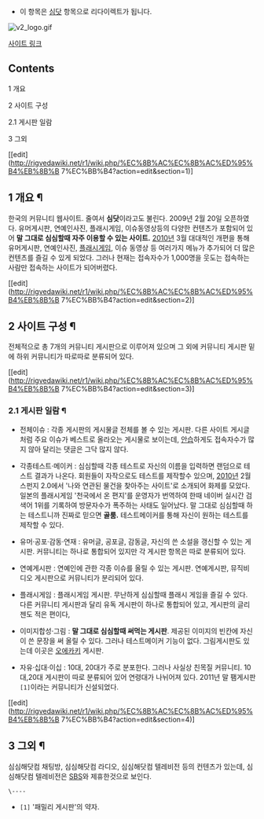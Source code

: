   * 이 항목은 [심닷](%EC%8B%AC%EB%8B%B7.md) 항목으로 리다이렉트가 됩니다.  

![v2_logo.gif](http://z1.enha.kr/http://rigvedawiki.net/r1/pds/v2_logo.gif)

[사이트 링크](http://www.simsimhe.com/main.html)

## Contents

    

1 개요

2 사이트 구성

    

2.1 게시판 일람

3 그외

[[edit](http://rigvedawiki.net/r1/wiki.php/%EC%8B%AC%EC%8B%AC%ED%95%B4%EB%8B%B
7%EC%BB%B4?action=edit&section=1)]

## 1 개요 ¶

한국의 커뮤니티 웹사이트. 줄여서 **심닷**이라고도 불린다. 2009년 2월 20일 오픈하였다. 유머게시판, 연예인사진, 플래시게임,
이슈동영상등의 다양한 컨텐츠가 포함되어 있어 **말 그대로 심심할때 자주 이용할 수 있는 사이트.**
[2010년](2010%EB%85%84.md) 3월 대대적인 개편을 통해 유머게시판, 연예인사진, [플래시게임](%ED%94%8C%EB%9E%98%EC%8B%9C%20%EA%B2%8C%EC%9E%84.md), 이슈 동영상 등 여러가지 메뉴가
추가되어 더 많은 컨텐츠를 즐길 수 있게 되었다. 그러나 현재는 접속자수가 1,000명을 웃도는 접속하는 사람만 접속하는 사이트가
되어버렸다.

[[edit](http://rigvedawiki.net/r1/wiki.php/%EC%8B%AC%EC%8B%AC%ED%95%B4%EB%8B%B
7%EC%BB%B4?action=edit&section=2)]

## 2 사이트 구성 ¶

전체적으로 총 7개의 커뮤니티 게시판으로 이루어져 있으며 그 외에 커뮤니티 게시판 밑에 하위 커뮤니티가 따로따로 분류되어 있다.

[[edit](http://rigvedawiki.net/r1/wiki.php/%EC%8B%AC%EC%8B%AC%ED%95%B4%EB%8B%B
7%EC%BB%B4?action=edit&section=3)]

### 2.1 게시판 일람 ¶

  * 전체이슈 : 각종 게시판의 게시물글 전체를 볼 수 있는 게시판. 다른 사이트 게시글처럼 주요 이슈가 베스트로 올라오는 게시물로 보이는데, [안습](%EC%95%88%EC%8A%B5.md)하게도 접속자수가 많지 않아 달리는 댓글은 그닥 많지 않다.  

  * 각종테스트·메이커 : 심심할때 각종 테스트로 자신의 이름을 입력하면 랜덤으로 테스트 결과가 나온다. 회원들이 자작으로도 테스트를 제작할수 있으며, [2010년](2010%EB%85%84.md) 2월 스펀지 2.0에서 '나와 연관된 물건을 찾아주는 사이트'로 소개되어 화제를 모았다. 일본의 플래시게임 '천국에서 온 편지'를 운영자가 번역하여 한때 네이버 실시간 검색어 1위를 기록하여 방문자수가 폭주하는 사태도 일어났다. 말 그대로 심심할때 하는 테스트니까 진짜로 믿으면 **골룸.** 테스트메이커를 통해 자신이 원하는 테스트를 제작할 수 있다.   

  * 유머·공포·감동·연재 : 유머글, 공포글, 감동글, 자신의 쓴 소설을 갱신할 수 있는 게시판. 커뮤니티는 하나로 통합되어 있지만 각 게시판 항목은 따로 분류되어 있다.   

  * 연예게시판 : 연예인에 관한 각종 이슈를 올릴 수 있는 게시판. 연예게시판, 뮤직비디오 게시판으로 커뮤니티가 분리되어 있다.   

  * 플래시게임 : 플래시게임 게시판. 무난하게 심심할때 플래시 게임을 즐길 수 있다. 다른 커뮤니티 게시판과 달리 유독 게시판이 하나로 통합되어 있고, 게시판의 글리젠도 적은 편이다,   

  * 이미지합성·그림 : **말 그대로 심심할때 써먹는 게시판**. 제공된 이미지의 빈칸에 자신이 쓴 문장을 써 올릴 수 있다. 그러나 테스트메이커 기능이 없다. 그림게시판도 있는데 이곳은 [오에카키](%EC%98%A4%EC%97%90%EC%B9%B4%ED%82%A4.md) 게시판.   

  * 자유·십대·이십 : 10대, 20대가 주로 분포한다. 그러나 사실상 친목질 커뮤니티. 10대,20대 게시판이 따로 분류되어 있어 연령대가 나뉘어져 있다. 2011년 말 팸게시판`[1]`이라는 커뮤니티가 신설되었다.  

[[edit](http://rigvedawiki.net/r1/wiki.php/%EC%8B%AC%EC%8B%AC%ED%95%B4%EB%8B%B
7%EC%BB%B4?action=edit&section=4)]

## 3 그외 ¶

심심해닷컴 채팅방, 심심해닷컴 라디오, 심심해닷컴 텔레비전 등의 컨텐츠가 있는데, 심심해닷컴 텔레비전은 [SBS](SBS.md)와
제휴한것으로 보인다.

`\----`

  * `[1]` '패밀리 게시판'의 약자.

